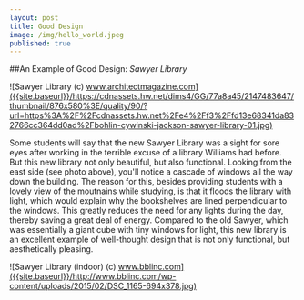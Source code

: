 ```yaml
---
layout: post
title: Good Design
image: /img/hello_world.jpeg
published: true
---
```


##An Example of Good Design: _Sawyer Library_

![Sawyer Library (c) www.architectmagazine.com]({{site.baseurl}}/https://cdnassets.hw.net/dims4/GG/77a8a45/2147483647/thumbnail/876x580%3E/quality/90/?url=https%3A%2F%2Fcdnassets.hw.net%2Fe4%2Ff3%2Ffd13e68341da832766cc364dd0ad%2Fbohlin-cywinski-jackson-sawyer-library-01.jpg)

Some students will say that the new Sawyer Library was a sight for sore eyes after working in the terrible excuse of a library Williams had before. But this new library not only beautiful, but also functional. Looking from the east side (see photo above), you'll notice a cascade of windows all the way down the building. The reason for this, besides providing students with a lovely view of the moutnains while studying, is that it floods the library with light, which would explain why the bookshelves are lined perpendicular to the windows. This greatly reduces the need for any lights during the day, thereby saving a great deal of energy. Compared to the old Sawyer, which was essentially a giant cube with tiny windows for light, this new library is an excellent example of well-thought design that is not only functional, but aesthetically pleasing.

![Sawyer Library (indoor) (c) www.bblinc.com]({{site.baseurl}}/http://www.bblinc.com/wp-content/uploads/2015/02/DSC_1165-694x378.jpg)

